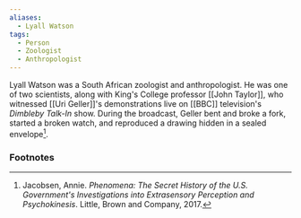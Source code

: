 ```yaml
---
aliases:
  - Lyall Watson
tags:
  - Person
  - Zoologist
  - Anthropologist
---
```

Lyall Watson was a South African zoologist and anthropologist. He was one of two scientists, along with King's College professor [[John Taylor]], who witnessed [[Uri Geller]]'s demonstrations live on [[BBC]] television's *Dimbleby Talk-In* show. During the broadcast, Geller bent and broke a fork, started a broken watch, and reproduced a drawing hidden in a sealed envelope[^1].

### Footnotes
[^1]: Jacobsen, Annie. *Phenomena: The Secret History of the U.S. Government's Investigations into Extrasensory Perception and Psychokinesis*. Little, Brown and Company, 2017.
